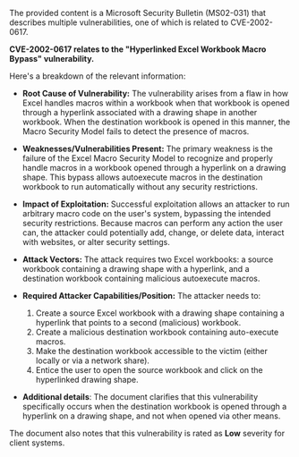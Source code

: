 The provided content is a Microsoft Security Bulletin (MS02-031) that describes multiple vulnerabilities, one of which is related to CVE-2002-0617.

**CVE-2002-0617 relates to the "Hyperlinked Excel Workbook Macro Bypass" vulnerability.**

Here's a breakdown of the relevant information:

*   **Root Cause of Vulnerability:** The vulnerability arises from a flaw in how Excel handles macros within a workbook when that workbook is opened through a hyperlink associated with a drawing shape in another workbook. When the destination workbook is opened in this manner, the Macro Security Model fails to detect the presence of macros.

*   **Weaknesses/Vulnerabilities Present:** The primary weakness is the failure of the Excel Macro Security Model to recognize and properly handle macros in a workbook opened through a hyperlink on a drawing shape. This bypass allows autoexecute macros in the destination workbook to run automatically without any security restrictions.

*   **Impact of Exploitation:** Successful exploitation allows an attacker to run arbitrary macro code on the user's system, bypassing the intended security restrictions.  Because macros can perform any action the user can, the attacker could potentially add, change, or delete data, interact with websites, or alter security settings.

*   **Attack Vectors:** The attack requires two Excel workbooks: a source workbook containing a drawing shape with a hyperlink, and a destination workbook containing malicious autoexecute macros.

*   **Required Attacker Capabilities/Position:** The attacker needs to:
    1.  Create a source Excel workbook with a drawing shape containing a hyperlink that points to a second (malicious) workbook.
    2.  Create a malicious destination workbook containing auto-execute macros.
    3.  Make the destination workbook accessible to the victim (either locally or via a network share).
    4.  Entice the user to open the source workbook and click on the hyperlinked drawing shape.

*   **Additional details**: The document clarifies that this vulnerability specifically occurs when the destination workbook is opened through a hyperlink on a drawing shape, and not when opened via other means.

The document also notes that this vulnerability is rated as **Low** severity for client systems.